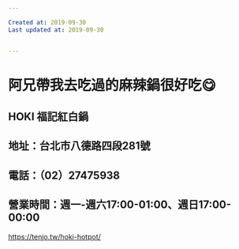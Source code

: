 ```yaml
---

Created at: 2019-09-30
Last updated at: 2019-09-30


---
```


# 阿兄帶我去吃過的麻辣鍋很好吃😋


## **HOKI 福記紅白鍋**

## **地址：台北市八德路四段281號**

## **電話：（02）27475938**

## **營業時間：週一-週六17:00-01:00、週日17:00-00:00**

<https://tenjo.tw/hoki-hotpot/>

